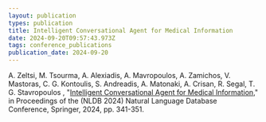 ```yaml
---
layout: publication
types: publication
title: Intelligent Conversational Agent for Medical Information
date: 2024-09-20T09:57:43.973Z
tags: conference_publications
publication_date: 2024-09-20
---
```

A. Zeltsi, M. Tsourma, A. Alexiadis, A. Mavropoulos, A. Zamichos, V. Mastoras, C. G. Kontoulis, S. Andreadis, A. Matonaki, A. Crisan, R. Segal, T. G. Stavropoulos , "[Intelligent Conversational Agent for Medical Information](https://doi.org/10.1007/978-3-031-70242-6_32)," in Proceedings of the (NLDB 2024) Natural Language Database Conference, Springer, 2024, pp. 341-351.